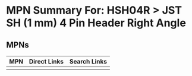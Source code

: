



# MPN Summary For: HSH04R > JST SH (1 mm) 4 Pin Header Right Angle

## MPNs
  

|MPN|Direct Links|Search Links|
| :--- | :--- | :--- |
||||
